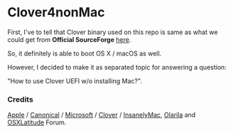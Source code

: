 # Clover4nonMac
First, I've to tell that Clover binary used on this repo is same as what we could get from <b>Official SourceForge</b> [here](https://sourceforge.net/projects/cloverefiboot/files/Bootable_ISO/).
<p>So, it definitely is able to boot OS X / macOS as well.

However, I decided to make it as separated topic for answering a question:
<p>"How to use Clover UEFI w/o installing Mac?".

### Credits
[Apple](https://www.apple.com) / [Canonical](https://www.ubuntu.com) / [Microsoft](https://www.microsoft.com/en-us/windows) / [Clover](https://sourceforge.net/projects/cloverefiboot) / [InsanelyMac](https://www.insanelymac.com/forum), [Olarila](http://olarila.com/forum) and [OSXLatitude](https://osxlatitude.com/forums) Forum.